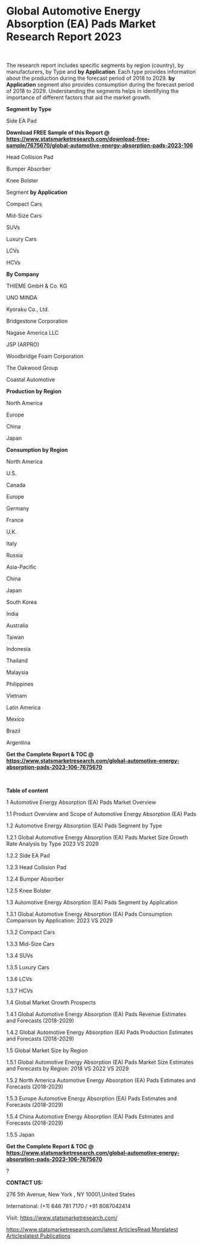 <h1>Global Automotive Energy Absorption (EA) Pads Market Research Report 2023</h1><br/><p>The research report includes specific segments by region (country), by manufacturers, by Type and <strong>by Application</strong>. Each type provides information about the production during the forecast period of 2018 to 2029. <strong>by Application</strong> segment also provides consumption during the forecast period of 2018 to 2029. Understanding the segments helps in identifying the importance of different factors that aid the market growth.</p>
 
 
 
 <p><strong>Segment by Type</strong></p>
 
 
 
 <p>Side EA Pad</p>
 
 
 
 <p><strong>Download FREE Sample of this Report @ <a href="https://www.statsmarketresearch.com/download-free-sample/7675670/global-automotive-energy-absorption-pads-2023-106">https://www.statsmarketresearch.com/download-free-sample/7675670/global-automotive-energy-absorption-pads-2023-106</a></strong></p>
 
 
 
 <p>Head Collision Pad</p>
 
 
 
 <p>Bumper Absorber</p>
 
 
 
 <p>Knee Bolster</p>
 
 
 
 <p>Segment <strong>by Application</strong></p>
 
 
 
 <p>Compact Cars</p>
 
 
 
 <p>Mid-Size Cars</p>
 
 
 
 <p>SUVs</p>
 
 
 
 <p>Luxury Cars</p>
 
 
 
 <p>LCVs</p>
 
 
 
 <p>HCVs</p>
 
 
 
 <p><strong>By Company</strong></p>
 
 
 
 <p>THIEME GmbH & Co. KG</p>
 
 
 
 <p>UNO MINDA</p>
 
 
 
 <p>Kyoraku Co., Ltd.</p>
 
 
 
 <p>Bridgestone Corporation</p>
 
 
 
 <p>Nagase America LLC</p>
 
 
 
 <p>JSP (ARPRO)</p>
 
 
 
 <p>Woodbridge Foam Corporation</p>
 
 
 
 <p>The Oakwood Group</p>
 
 
 
 <p>Coastal Automotive</p>
 
 
 
 <p><strong>Production by Region</strong></p>
 
 
 
 <p>North America</p>
 
 
 
 <p>Europe</p>
 
 
 
 <p>China</p>
 
 
 
 <p>Japan</p>
 
 
 
 <p><strong>Consumption by Region</strong></p>
 
 
 
 <p>North America</p>
 
 
 
 <p>U.S.</p>
 
 
 
 <p>Canada</p>
 
 
 
 <p>Europe</p>
 
 
 
 <p>Germany</p>
 
 
 
 <p>France</p>
 
 
 
 <p>U.K.</p>
 
 
 
 <p>Italy</p>
 
 
 
 <p>Russia</p>
 
 
 
 <p>Asia-Pacific</p>
 
 
 
 <p>China</p>
 
 
 
 <p>Japan</p>
 
 
 
 <p>South Korea</p>
 
 
 
 <p>India</p>
 
 
 
 <p>Australia</p>
 
 
 
 <p>Taiwan</p>
 
 
 
 <p>Indonesia</p>
 
 
 
 <p>Thailand</p>
 
 
 
 <p>Malaysia</p>
 
 
 
 <p>Philippines</p>
 
 
 
 <p>Vietnam</p>
 
 
 
 <p>Latin America</p>
 
 
 
 <p>Mexico</p>
 
 
 
 <p>Brazil</p>
 
 
 
 <p>Argentina</p>
 
 
 
 <div><b>Get the Complete Report & TOC @ <a href="https://www.statsmarketresearch.com/global-automotive-energy-absorption-pads-2023-106-7675670">https://www.statsmarketresearch.com/global-automotive-energy-absorption-pads-2023-106-7675670</a></b></div>
 
 
 
 <p><br />
 
 <b>Table of content</b></p>
 
 
 
 <p>1 Automotive Energy Absorption (EA) Pads Market Overview<br />
 
 1.1 Product Overview and Scope of Automotive Energy Absorption (EA) Pads<br />
 
 1.2 Automotive Energy Absorption (EA) Pads Segment by Type<br />
 
 1.2.1 Global Automotive Energy Absorption (EA) Pads Market Size Growth Rate Analysis by Type 2023 VS 2029<br />
 
 1.2.2 Side EA Pad<br />
 
 1.2.3 Head Collision Pad<br />
 
 1.2.4 Bumper Absorber<br />
 
 1.2.5 Knee Bolster<br />
 
 1.3 Automotive Energy Absorption (EA) Pads Segment by Application<br />
 
 1.3.1 Global Automotive Energy Absorption (EA) Pads Consumption Comparison by Application: 2023 VS 2029<br />
 
 1.3.2 Compact Cars<br />
 
 1.3.3 Mid-Size Cars<br />
 
 1.3.4 SUVs<br />
 
 1.3.5 Luxury Cars<br />
 
 1.3.6 LCVs<br />
 
 1.3.7 HCVs<br />
 
 1.4 Global Market Growth Prospects<br />
 
 1.4.1 Global Automotive Energy Absorption (EA) Pads Revenue Estimates and Forecasts (2018-2029)<br />
 
 1.4.2 Global Automotive Energy Absorption (EA) Pads Production Estimates and Forecasts (2018-2029)<br />
 
 1.5 Global Market Size by Region<br />
 
 1.5.1 Global Automotive Energy Absorption (EA) Pads Market Size Estimates and Forecasts by Region: 2018 VS 2022 VS 2029<br />
 
 1.5.2 North America Automotive Energy Absorption (EA) Pads Estimates and Forecasts (2018-2029)<br />
 
 1.5.3 Europe Automotive Energy Absorption (EA) Pads Estimates and Forecasts (2018-2029)<br />
 
 1.5.4 China Automotive Energy Absorption (EA) Pads Estimates and Forecasts (2018-2029)<br />
 
 1.5.5 Japan</p>
 
 
 
 <div><b>Get the Complete Report & TOC @ <a href="https://www.statsmarketresearch.com/global-automotive-energy-absorption-pads-2023-106-7675670">https://www.statsmarketresearch.com/global-automotive-energy-absorption-pads-2023-106-7675670</a></b></div>
 
 
 
 <p>? </p>
 
 
 
 <p><b>CONTACT US:</b><br />
 
 276 5th Avenue, New York , NY 10001,United States<br />
 
 International: (+1) 646 781 7170 / +91 8087042414<br />
 
 Visit: <a href="https://www.statsmarketresearch.com/">https://www.statsmarketresearch.com/</a><br />
 
 <a href="https://gyeongbokgung.com">https://www.statsmarketresearch.com/</a><a href="https://hallyeomaritime.com">latest Articles</a><a href="https://jingwansa.com">Read More</a><a href="https://nguoiviet.jp/">latest Articles</a><a href="https://www.intelmarketresearch.com/">latest Publications</a></p>